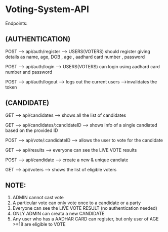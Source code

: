 # Voting-System-API

Endpoints:


(AUTHENTICATION)
-----------------
POST --> api/auth/register --> USERS(VOTERS) should register giving details as name, age, DOB , age , aadhard card number , password

POST --> api/auth/login --> USERS(VOTERS) can login using aadhard card number and password

POST --> api/auth/logout --> logs out the current users -->invalidates the token

(CANDIDATE)
------------

GET --> api/candidates --> shows all the list of candidates

GET --> api/candidates/:candidateID --> shows info of a single candiated based on the provided ID

POST --> api/vote/:candidateID --> allows the user to vote for the candidate

GET --> api/results --> everyone can see the LIVE VOTE results


POST --> api/candidate --> create a new & unique candiate

GET --> api/voters --> shows the list of eligible voters


NOTE:
-----
1) ADMIN cannot cast vote
2) A particular vote can only vote once to a candidate or a party
3) Everyone can see the LIVE VOTE RESULT (no authentication needed)
4) ONLY ADMIN can creata a new CANDIDATE
5) Any user who has a AADHAR CARD can register, but only user of AGE >=18 are eligible to VOTE